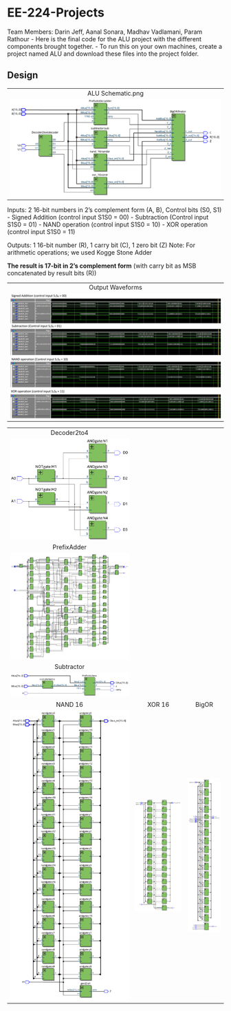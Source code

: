 # EE-224-Projects

Team Members: Darin Jeff, Aanal Sonara, Madhav Vadlamani, Param Rathour 
	- Here is the final code for the ALU project with the different components brought together.
	- To run this on your own machines, create a project named ALU and download these files into the project folder.

## Design

<table style="text-align:center;">
  <tr>
    <td>ALU Schematic.png</td>
  </tr>
  <tr>
    <td><img src="Images/ALU Schematic.png"></td>
  </tr>
</table>

Inputs: 2 16-bit numbers in 2’s complement form (A, B), Control bits (S0, S1)
	- Signed Addition (control input S1S0 = 00) 
	- Subtraction (Control input S1S0 = 01) 
	- NAND operation (control input S1S0 = 10) 
	- XOR operation (control input S1S0 = 11)

Outputs: 1 16-bit number (R), 1 carry bit (C), 1 zero bit (Z)
Note: For arithmetic operations; we used Kogge Stone Adder

**The result is 17-bit in 2’s complement form** (with carry bit as MSB concatenated by result bits (R))

<table style="text-align:center;">
  <tr>
    <td>Output Waveforms</td>
  </tr>
  <tr>
    <td><img src="Images/Output Waveforms.png"></td>
  </tr>
</table>

<table style="text-align:center;">
  <tr>
    <td>Decoder2to4</td>
  </tr>
  <tr>
    <td><img src="Images/Decoder2to4.png"></td>
  </tr>
  <tr>
    <td>PrefixAdder</td>
  </tr>
  <tr>
    <td><img src="Images/PrefixAdder.png"></td>
  </tr>
  <tr>
    <td>Subtractor</td>
  </tr>
  <tr>
    <td><img src="Images/Subtractor.png"></td>
  </tr>
  <tr>
    <td>NAND 16</td>
    <td>XOR 16</td>
    <td>BigOR</td>
  </tr>
  <tr>
    <td><img src="Images/NAND 16.png"></td>
    <td><img src="Images/XOR 16.png"></td>
    <td><img src="Images/BigOR.png"></td>
  </tr>

</table>